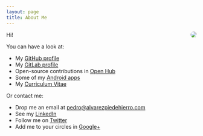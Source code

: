 ```yaml
---
layout: page
title: About Me
---
```


<img align="right" style="border-radius:400px" src="https://avatars2.githubusercontent.com/u/1928801?v=3&s=180">

Hi!

You can have a look at:

* My [GitHub profile](https://github.com/palvarez89)
* My [GitLab profile](https://gitlab.com/palvarez89)
* Open-source contributions in [Open Hub](https://www.openhub.net/accounts/palvarez89)
* Some of my [Android apps](https://play.google.com/store/search?q=pub:PALVAREZSOFT)
* My [Curriculum Vitae](/cv)

Or contact me:

* Drop me an email at [pedro@alvarezpiedehierro.com](mailto:pedro@alvarezpiedehierro.com)
* See my [LinkedIn](http://www.linkedin.com/in/pedroalvarezpiedehierro)
* Follow me on [Twitter](https://twitter.com/palvarez1989)
* Add me to your circles in [Google+](https://plus.google.com/+PedroAlvarezPiedehierro)
